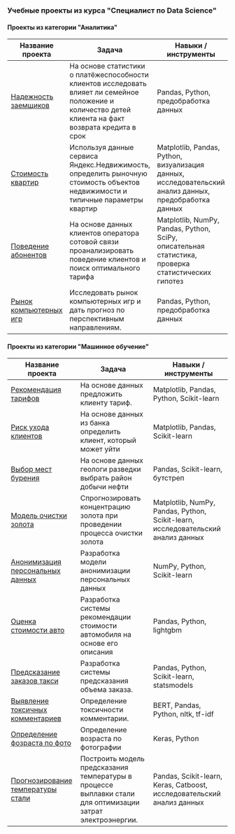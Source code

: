 ### Учебные проекты из курса "Специалист по Data Science"

#### Проекты из категории "Аналитика"

| Название проекта | Задача |  Навыки / инструменты |
|---------------------------------| -- |   ------ |
| [Надежность заемщиков](ds_04_reliability_of_borrowers/) | На основе статистики о платёжеспособности клиентов исследовать влияет ли семейное положение и количество детей клиента на факт возврата кредита в срок |  Pandas, Python, предобработка данных |
| [Стоимость квартир](ds_05_flat_prices/) | Используя данные сервиса Яндекс.Недвижимость, определить рыночную стоимость объектов недвижимости и типичные параметры квартир | Matplotlib, Pandas, Python, визуализация данных, исследовательский анализ данных, предобработка данных|
| [Поведение абонентов](ds_06_statistical_data_analysis/) | На основе данных клиентов оператора сотовой связи проанализировать поведение клиентов и поиск оптимального тарифа |  Matplotlib, NumPy, Pandas, Python, SciPy, описательная статистика, проверка статистических гипотез |
| [Рынок компьютерных игр](ds_08_games_market_analysis/) | Исследовать рынок компьютерных игр и дать прогноз по перспективным направлениям. | Pandas, Python, предобработка данных |

#### Проекты из категории "Машинное обучение"

| Название проекта | Задача |  Навыки / инструменты |
|---------------------------------| -- |   ------ |
| [Рекомендация тарифов](ds_09_ML_introduction/) | На основе данных предложить клиенту тариф. | Matplotlib, Pandas, Python, Scikit-learn |
| [Риск ухода клиентов](ds_10_supervised_learning/) | На основе данных из банка определить клиент, который может уйти | Matplotlib, Pandas, Scikit-learn |
| [Выбор мест бурения](ds_11_oil_drill_locations/) | На основе данных геологи разведки выбрать район добычи нефти | Pandas, Scikit-learn, бутстреп |
| [Модель очистки золота](ds_12_gold_recovery/) | Спрогнозировать концентрацию золота при проведении процесса очистки золота | Matplotlib, NumPy, Pandas, Python, Scikit-learn, исследовательский анализ данных   |
| [Анонимизация персональных данных](ds_13_linear_algebra/) | Разработка модели анонимизации персональных данных| NumPy, Python, Scikit-learn |
| [Оценка стоимости авто](ds_14_car_price_forecast/) | Разработка системы рекомендации стоимости автомобиля на основе его описания | Pandas, Python, lightgbm | 
| [Предсказание заказов такси](ds_15_time_series/) | Разработка системы предсказания объема заказа. | Pandas, Python, Scikit-learn, statsmodels |
| [Выявление токсичных комментариев](ds_17_NLP_with_BERT/) | Определение токсичности комментарии. | BERT, Pandas, Python, nltk, tf-idf |
| [Определение фозраста по фото](ds_19_image_recognition/) | Определение возраста по фотографии | Keras, Python |
| [Прогнозирование температуры стали](ds_20_graduate_project/) | Построить модель предсказания температуры в процессе выплавки стали для оптимизации затрат электроэнергии.  |  Pandas, Scikit-learn, Keras, Catboost, исследовательский анализ данных |
